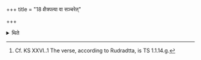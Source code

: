 +++
title = "18 क्षैत्रपत्या वा सञ्चरेत्"

+++

<details><summary>थिते</summary>

18. Or he may move about with a verse connected with Kṣetrapati.[^1]  

[^1]: Cf. KS XXVI..1 The verse, according to Rudradtta, is TS 1.1.14.g.  
</details>
